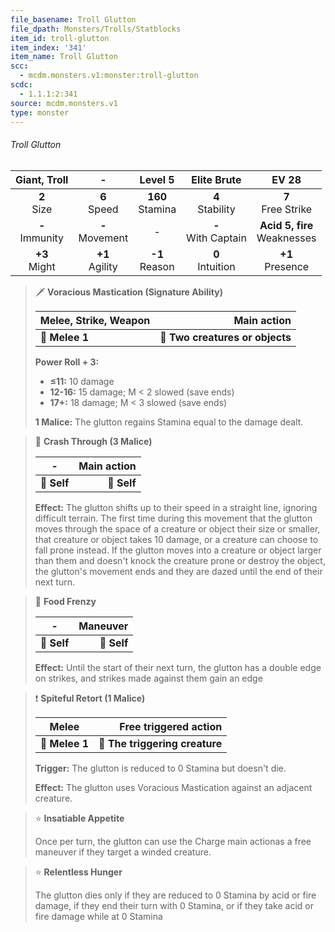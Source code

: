 ```yaml
---
file_basename: Troll Glutton
file_dpath: Monsters/Trolls/Statblocks
item_id: troll-glutton
item_index: '341'
item_name: Troll Glutton
scc:
  - mcdm.monsters.v1:monster:troll-glutton
scdc:
  - 1.1.1:2:341
source: mcdm.monsters.v1
type: monster
---
```


###### Troll Glutton

|    Giant, Troll     |          -          |       Level 5        |       Elite Brute       |              EV 28               |
| :-----------------: | :-----------------: | :------------------: | :---------------------: | :------------------------------: |
|   **2**<br/> Size   |  **6**<br/> Speed   | **160**<br/> Stamina |  **4**<br/> Stability   |      **7**<br/> Free Strike      |
| **-**<br/> Immunity | **-**<br/> Movement |          -           | **-**<br/> With Captain | **Acid 5, fire**<br/> Weaknesses |
|  **+3**<br/> Might  | **+1**<br/> Agility |  **-1**<br/> Reason  |  **0**<br/> Intuition   |       **+1**<br/> Presence       |

<!-- -->
> 🗡 **Voracious Mastication (Signature Ability)**
>
> | **Melee, Strike, Weapon** |                 **Main action** |
> | ------------------------- | ------------------------------: |
> | **📏 Melee 1**            | **🎯 Two creatures or objects** |
>
> **Power Roll + 3:**
>
> - **≤11:** 10 damage
> - **12-16:** 15 damage; M < 2 slowed (save ends)
> - **17+:** 18 damage; M < 3 slowed (save ends)
>
> **1 Malice:** The glutton regains Stamina equal to the damage dealt.

<!-- -->
> 👤 **Crash Through (3 Malice)**
>
> | **-**       | **Main action** |
> | ----------- | --------------: |
> | **📏 Self** |     **🎯 Self** |
>
> **Effect:** The glutton shifts up to their speed in a straight line, ignoring difficult terrain. The first time during this movement that the glutton moves through the space of a creature or object their size or smaller, that creature or object takes 10 damage, or a creature can choose to fall prone instead. If the glutton moves into a creature or object larger than them and doesn't knock the creature prone or destroy the object, the glutton's movement ends and they are dazed until the end of their next turn.

<!-- -->
> 👤 **Food Frenzy**
>
> | **-**       | **Maneuver** |
> | ----------- | -----------: |
> | **📏 Self** |  **🎯 Self** |
>
> **Effect:** Until the start of their next turn, the glutton has a double edge on strikes, and strikes made against them gain an edge

<!-- -->
> ❗️ **Spiteful Retort (1 Malice)**
>
> | **Melee**      |      **Free triggered action** |
> | -------------- | -----------------------------: |
> | **📏 Melee 1** | **🎯 The triggering creature** |
>
> **Trigger:** The glutton is reduced to 0 Stamina but doesn't die.
>
> **Effect:** The glutton uses Voracious Mastication against an adjacent creature.

<!-- -->
> ⭐️ **Insatiable Appetite**
>
> Once per turn, the glutton can use the Charge main actionas a free maneuver if they target a winded creature.

<!-- -->
> ⭐️ **Relentless Hunger**
>
> The glutton dies only if they are reduced to 0 Stamina by acid or fire damage, if they end their turn with 0 Stamina, or if they take acid or fire damage while at 0 Stamina
